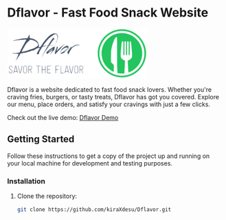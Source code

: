 # Dflavor - Fast Food Snack Website

![Dflavor Logo](src/img/logo.png)

Dflavor is a website dedicated to fast food snack lovers. Whether you're craving fries, burgers, or tasty treats, Dflavor has got you covered. Explore our menu, place orders, and satisfy your cravings with just a few clicks.

Check out the live demo: [Dflavor Demo](https://kiraxdesu.github.io/Dflavor/dist/)


## Getting Started

Follow these instructions to get a copy of the project up and running on your local machine for development and testing purposes.


### Installation

1. Clone the repository:

   ```bash
   git clone https://github.com/kiraXdesu/Dflavor.git

